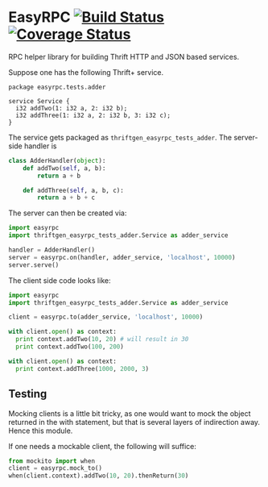 # EasyRPC [![Build Status](https://travis-ci.org/silver-saas/easyrpc.svg?branch=master)](https://travis-ci.org/silver-saas/easyrpc) [![Coverage Status](https://coveralls.io/repos/github/silver-saas/easyrpc/badge.svg?branch=master)](https://coveralls.io/github/silver-saas/easyrpc?branch=master)

RPC helper library for building Thrift HTTP and JSON based services.

Suppose one has the following Thrift+ service.

```thrift
package easyrpc.tests.adder

service Service {
  i32 addTwo(1: i32 a, 2: i32 b);
  i32 addThree(1: i32 a, 2: i32 b, 3: i32 c);
}
```

The service gets packaged as `thriftgen_easyrpc_tests_adder`. The server-side handler is

```python
class AdderHandler(object):
    def addTwo(self, a, b):
        return a + b

    def addThree(self, a, b, c):
        return a + b + c
```

The server can then be created via:


```python
import easyrpc
import thriftgen_easyrpc_tests_adder.Service as adder_service

handler = AdderHandler()
server = easyrpc.on(handler, adder_service, 'localhost', 10000)
server.serve()
```

The client side code looks like:

```python
import easyrpc
import thriftgen_easyrpc_tests_adder.Service as adder_service

client = easyrpc.to(adder_service, 'localhost', 10000)

with client.open() as context:
  print context.addTwo(10, 20) # will result in 30
  print context.addTwo(100, 200)

with client.open() as context:
  print context.addThree(1000, 2000, 3)
```

## Testing ##
Mocking clients is a little bit tricky, as one would want to mock the object returned in the with
statement, but that is several layers of indirection away. Hence this module.

If one needs a mockable client, the following will suffice:

```python
from mockito import when
client = easyrpc.mock_to()
when(client.context).addTwo(10, 20).thenReturn(30)
```
